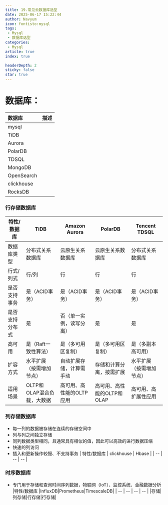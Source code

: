 ```yaml
---
title: 19.常见云数据库选型
date: 2025-06-17 15:22:44
author: Navyum
icon: fontisto:mysql
tags: 
 - Mysql
 - 数据库选型
categories: 
 - Mysql
article: true
index: true

headerDepth: 2
sticky: false
star: true
---
```



# 数据库：
|数据库|描述|
|:----|:----|
|mysql| |
|TiDB| |
|Aurora| |
|PolarDB| |
|TDSQL| |
|MongoDB| |
|OpenSearch| |
|clickhouse| |
|RocksDB| |


### 行存储数据库
| 特性/数据库 | TiDB | Amazon Aurora | PolarDB | Tencent TDSQL |
| -- | -- | -- | -- | -- |
| 数据库类型 | 分布式关系数据库 | 云原生关系数据库 | 云原生关系数据库 | 分布式关系数据库 |
| 行式/列式|行/列|行|行|行|
| 是否支持事务 | 是（ACID事务） | 是（ACID事务） | 是（ACID事务） | 是（ACID事务） |
| 是否支持分布式 | 是 | 否（单一实例，读写分离） | 是 | 是 |
| 高可用 | 是（Raft一致性算法） | 是（多可用区复制） | 是（多可用区复制） | 是（多副本高可用） |
| 扩容方式 | 水平扩展（按需增加节点） | 自动扩展存储，计算需手动 | 存储和计算分离，按需扩展 | 水平扩展（按需增加节点） |
| 适用场景 | OLTP和OLAP混合负载，大数据 | 高可用、高性能的OLTP应用 | 高可用、高性能的OLTP和OLAP | 高可用、高扩展性应用 |

### 列存储数据库
* 每一列的数据被存储在连续的存储空间中
* 列与列之间独立存储
* 同列数据类型相同，且通常具有相似的值，因此可以高效的进行数据压缩
* 快速的列访问
* 插入和更新操作较慢、不支持事务
| 特性/数据库 | clickhouse | Hbase |
| -- | -- | -- | 


### 时序数据库
* 专门用于存储和查询时间序列数据，物联网（IoT）、监控系统、金融数据分析
|特性/数据库 |InfluxDB|Prometheus|TimescaleDB|
| -- | -- | -- | -- |
|存储|列存储|行存储|行存储|